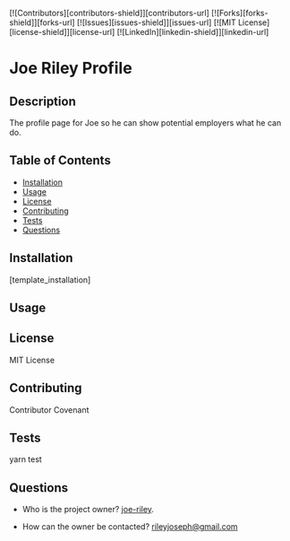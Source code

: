 [![Contributors][contributors-shield]][contributors-url]
[![Forks][forks-shield]][forks-url]
[![Issues][issues-shield]][issues-url]
[![MIT License][license-shield]][license-url]
[![LinkedIn][linkedin-shield]][linkedin-url]

# Joe Riley Profile

## Description

The profile page for Joe so he can show potential employers what he can do.

## Table of Contents
* [Installation](#installation)
* [Usage](#usage)
* [License](#license)
* [Contributing](#contributing)
* [Tests](#tests)
* [Questions](#questions)

## Installation

[template_installation]

## Usage 



## License

MIT License

## Contributing

Contributor Covenant

## Tests

yarn test

## Questions

* Who is the project owner? [joe-riley](https://github.com/).

* How can the owner be contacted? <rileyjoseph@gmail.com>
 